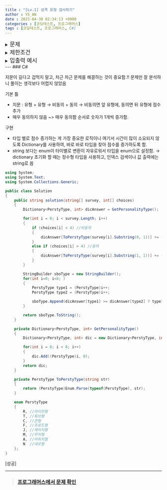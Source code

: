 ```yaml
---
title : "[Lv.1] 성격 유형 검사하기"
author : YS_AN
date : 2023-04-30 02:34:13 +0900
categories : [코딩테스트, 프로그래머스]
tags : [코딩테스트, 프로그래머스, C#]
---
```


<details>
  <summary><font size= "4">문제</font></summary>
    
    나만의 카카오 성격 유형 검사지를 만들려고 합니다. 성격 유형 검사는 다음과 같은 4개 지표로 성격 유형을   구분합니다. 성격은 각 지표에서 두 유형 중 하나로 결정됩니다. <br>  
    <table>
        <tr>
            <td>지표 번호</td>
            <td>성격 유형</td>
        </tr>
        <tr>
            <td>1번 지표</td>
            <td>라이언형(R), 튜브형(T)</td>
        </tr>
        <tr>
            <td>2번 지표</td>
            <td>콘형(C), 프로도형(F)</td>
        </tr>
        <tr>
            <td>3번 지표</td>
            <td>제이지형(J), 무지형(M)</td>
        </tr>
        <tr>
            <td>4번 지표</td>
            <td>어피치형(A), 네오형(N)</td>
        </tr>
    </table>    
    4개의 지표가 있으므로 성격 유형은 총 16(=2 x 2 x 2 x 2)가지가 나올 수 있습니다. 예를 들어, "RFMN"이나   "TCMA"와 같은 성격 유형이 있습니다. <br><br>
    검사지에는 총 n개의 질문이 있고, 각 질문에는 아래와 같은 7개의 선택지가 있습니다. <br>
    <mark>매우 비동의</mark>&nbsp;&nbsp;<mark>비동의</mark>&nbsp;&nbsp;<mark>약간 비동의</mark>&nbsp;&nbsp  <mark>모르겠음</mark>&nbsp;&nbsp;<mark>약간 동의</mark>&nbsp;&nbsp;<mark>동의</mark>&nbsp;&nbsp   <mark>매우 동의</mark>
    <br><br>
    
    각 질문은 1가지 지표로 성격 유형 점수를 판단합니다. <br>
    
    예를 들어, 어떤 한 질문에서 4번 지표로 아래 표처럼 점수를 매길 수 있습니다. <br>
    <table>
        <tr>
            <td>선택지</td>
            <td>성격 유형 점수</td>
        </tr>
        <tr>
            <td>매우 비동의</td>
            <td>네오형 3점</td>
        </tr>
        <tr>
            <td>비동의</td>
            <td>네오형 2점</td>
        </tr>
        <tr>
            <td>약간 비동의</td>
            <td>네오형 1점</td>
        </tr>
        <tr>
            <td>모르겠음</td>
            <td>어떤 성격 유형도 점수를 얻지 않습니다</td>
        </tr>
        <tr>
            <td>매우 동의</td>
            <td>어피치형 1점</td>
        </tr>
        <tr>
            <td>동의</td>
            <td>어피치형 2점</td>
        </tr>
        <tr>
            <td>약간 동의</td>
            <td>어피치형 3점</td>
        </tr>
    </table>
    검사자가 질문에서 약간 동의 선택지를 선택할 경우 어피치형(A) 성격 유형 1점을 받게 되고, 매우 비동의 선택지를 선택할 경우 네오형(N) 성격 유형 3점을 받게 됩니다. <br><br>
    
    위 예시처럼 네오형이 비동의, 어피치형이 동의인 경우만 주어지지 않고, <br>
    질문에 따라 네오형이 동의, 어피치형이 비동의인 경우도 주어질 수 있습니다. <br>
    하지만 각 선택지는 고정적인 크기의 점수를 가지고 있습니다. <br>
    
    <ul>
        <li><mark>매우 동의</mark>나 <mark>매우 비동의</mark> 선택지를 선택하면 3점을 얻습니다. </li>
        <li><mark>동의</mark>나 <mark>비동의</mark> 선택지를 선택하면 2점을 얻습니다. </li>
        <li><mark>약간 동의</mark>나 <mark>약간 비동의</mark> 선택지를 선택하면 1점을 얻습니다. </li>
        <li><mark>모르겠음</mark> 선택지를 선택하면 점수를 얻지 않습니다. </li>
    </ul>
    <br>
    검사 결과는 모든 질문의 성격 유형 점수를 더하여 각 지표에서 더 높은 점수를 받은 성격 유형이 검사자의 성격   유형이라고 판단합니다. 단, 하나의 지표에서 각 성격 유형 점수가 같으면, 두 성격 유형 중 사전 순으로 빠른 성격 유형을 검사자의 성격 유형이라고 판단합니다. <br> <br>
    
    질문마다 판단하는 지표를 담은 1차원 문자열 배열 survey와 검사자가 각 질문마다 선택한 선택지를 담은 1차원  정수 배열 choices가 매개변수로 주어집니다.  <br> 이때, 검사자의 성격 유형 검사 결과를 지표 번호 순서대로 return 하도록 solution 함수를 완성해주세요. <br> <br>

</details>
    
<details>
    <summary><font size= "4">제한조건</font></summary>

    <ul>
        <li> 1 ≤ survey의 길이 ( = n) ≤ 1,000 </li>
        <ul style="list-style-type:circle">
            <li>survey의 원소는 "RT", "TR", "FC", "CF", "MJ", "JM", "AN", "NA" 중 하나입니다.</li>
            <li>survey[i]의 첫 번째 캐릭터는 i+1번 질문의 비동의 관련 선택지를 선택하면 받는 성격 유형을 의미합니다.</li>
            <li>survey[i]의 두 번째 캐릭터는 i+1번 질문의 동의 관련 선택지를 선택하면 받는 성격 유형을 의미합니다.</li>
        </ul>

        <li>choices의 길이 = survey의 길이</li>
        <ul style="list-style-type:circle">
            <li>choices[i]는 검사자가 선택한 i+1번째 질문의 선택지를 의미합니다.</li>
            <li>1 ≤ choices의 원소 ≤ 7</li>
        </ul>
    </ul>
    <br>
    <table>
        <tr>
            <td>choices</td>
	        <td>뜻</td>
        </tr>
        <tr>
            <td>1</td>
            <td>매우 비동의</td>
        </tr>
        <tr>
            <td>2</td>
            <td>비동의</td>
        </tr>
        <tr>
            <td>3</td>
            <td>약간 비동의</td>
        </tr>
        <tr>
            <td>4</td>
            <td>모르겠음</td>
        </tr>
        <tr>
            <td>5</td>
            <td>매우 동의</td>
        </tr>
        <tr>
            <td>6</td>
            <td>동의</td>
        </tr>
        <tr>
            <td>7</td>
            <td>약간 동의</td>
        </tr>    
    </table>
    <br>

</details>

<details>
  <summary><font size= "4">입출력 예시</font></summary>

    <table>
        <tr>
            <td>survey</td>
	        <td>choices</td>
            <td>result</td>
        </tr>
        <tr>
            <td>"AN", "CF", "MJ", "RT", "NA"</td>
            <td>5, 3, 2, 7, 5</td>
            <td>"TCMA"</td>
        </tr>    
        <tr>
            <td>"TR", "RT", "TR"</td>
            <td>7, 1, 3</td>
            <td>"RCJA"</td>
        </tr>   
    </table>

</details>
---
### C#

지문이 길다고 겁먹지 말고, 차근 차근 문제를 해결하는 것이 중요함.!!
문제만 잘 분석하니 풀이는 생각보다 어렵지 않았음 

기본 틀
- 지문 : 유형 + 유형 →  비동의 + 동의 → 비동의면 앞 유형에, 동의면 뒤 유형에 점수 추가
- 매우 동의하지 않음 ~> 매우 동의함 순서로 숫자가 1개씩 증가함.

구현
- 타입 별로 점수 증가하는 게 가장 중요한 로직이니 여기서 시간이 많이 소요되지 않도록 Dictionary를 사용하여, 바로 바로 타입을 찾아 점수를 증가하도록 함.
- string 보다는 enum이 타이별로 변환이 자유로워서 타입을 enum으로 설정함.
    → dictionary 초기화 할 때는 정수형 타입을 사용하고, 인덱스 검색이나 값 출력에는 string로 씀 
    

```csharp
using System;
using System.Text;
using System.Collections.Generic;

public class Solution
{
	public string solution(string[] survey, int[] choices)
	{
		Dictionary<PerstyType, int> dicAnswer = GetPersonalityType();

		for(int i = 0; i < survey.Length; i++)
		{
			if (choices[i] < 4) //비동의
			{
				dicAnswer[ToPerstyType(survey[i].Substring(0, 1))] += (4 - choices[i]);
			}
			else if (choices[i] > 4) //동의
			{
				dicAnswer[ToPerstyType(survey[i].Substring(1, 1))] += (choices[i] - 4);
			}
		}

		StringBuilder sboType = new StringBuilder();
		for(int i=0; i<8; )
		{
			PerstyType type1 = (PerstyType)i++;
			PerstyType type2 = (PerstyType)i++;

			sboType.Append(dicAnswer[type1] >= dicAnswer[type2] ? type1 : type2);
		}

		return sboType.ToString();
	}

	private Dictionary<PerstyType, int> GetPersonalityType()
	{
		Dictionary<PerstyType, int> dic = new Dictionary<PerstyType, int>();

		for(int i = 0; i < 8; i++)
		{
			dic.Add((PerstyType)i, 0);
		}
		return dic;
	}

	private PerstyType ToPerstyType(string str)
	{
		return (PerstyType)Enum.Parse(typeof(PerstyType), str);
	}

	enum PerstyType 
	{
		R, //라이언형
		T, //튜브형
		C, //콘형
		F, //프로도형
		J, //제이지형
		M, //무지형
		A, //어피치형
		N  //네오형
	};
}
```

[성공]

---
> ### [프로그래머스에서 문제 확인](https://school.programmers.co.kr/learn/courses/30/lessons/118666)

